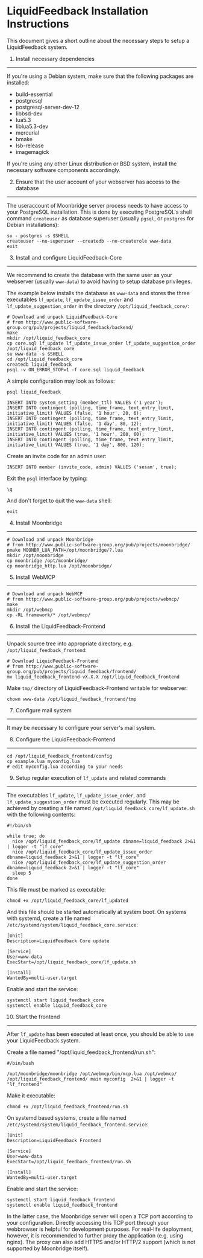LiquidFeedback Installation Instructions
========================================

This document gives a short outline about the necessary steps to setup a
LiquidFeedback system.


1. Install necessary dependencies
---------------------------------

If you're using a Debian system, make sure that the following packages are
installed:

  * build-essential
  * postgresql
  * postgresql-server-dev-12
  * libbsd-dev
  * lua5.3
  * liblua5.3-dev
  * mercurial
  * bmake
  * lsb-release
  * imagemagick

If you're using any other Linux distribution or BSD system, install the
necessary software components accordingly.


2. Ensure that the user account of your webserver has access to the database
----------------------------------------------------------------------------

The useraccount of Moonbridge server process needs to have access to your
PostgreSQL installation. This is done by executing PostgreSQL's shell command
`createuser` as database superuser (usually `pgsql`, or `postgres` for
Debian installations):

    su - postgres -s $SHELL
    createuser --no-superuser --createdb --no-createrole www-data
    exit


3. Install and configure LiquidFeedback-Core
--------------------------------------------

We recommend to create the database with the same user as your webserver
(usually `www-data`) to avoid having to setup database privileges.

The example below installs the database as `www-data` and stores the three
executables `lf_update`, `lf_update_issue_order` and
`lf_update_suggestion_order` in the directory `/opt/liquid_feedback_core/`:

    # Download and unpack LiquidFeedback-Core
    # from http://www.public-software-group.org/pub/projects/liquid_feedback/backend/
    make
    mkdir /opt/liquid_feedback_core
    cp core.sql lf_update lf_update_issue_order lf_update_suggestion_order /opt/liquid_feedback_core
    su www-data -s $SHELL
    cd /opt/liquid_feedback_core
    createdb liquid_feedback
    psql -v ON_ERROR_STOP=1 -f core.sql liquid_feedback

A simple configuration may look as follows:

    psql liquid_feedback

    INSERT INTO system_setting (member_ttl) VALUES ('1 year');
    INSERT INTO contingent (polling, time_frame, text_entry_limit, initiative_limit) VALUES (false, '1 hour', 20, 6);
    INSERT INTO contingent (polling, time_frame, text_entry_limit, initiative_limit) VALUES (false, '1 day', 80, 12);
    INSERT INTO contingent (polling, time_frame, text_entry_limit, initiative_limit) VALUES (true, '1 hour', 200, 60);
    INSERT INTO contingent (polling, time_frame, text_entry_limit, initiative_limit) VALUES (true, '1 day', 800, 120);

Create an invite code for an admin user:

    INSERT INTO member (invite_code, admin) VALUES ('sesam', true);

Exit the `psql` interface by typing:

    \q

And don't forget to quit the `www-data` shell:

    exit


4. Install Moonbridge
---------------------

    # Download and unpack Moonbridge
    # from http://www.public-software-group.org/pub/projects/moonbridge/
    pmake MOONBR_LUA_PATH=/opt/moonbridge/?.lua
    mkdir /opt/moonbridge
    cp moonbridge /opt/moonbridge/
    cp moonbridge_http.lua /opt/moonbridge/


5. Install WebMCP
-----------------

    # Download and unpack WebMCP
    # from http://www.public-software-group.org/pub/projects/webmcp/
    make
    mkdir /opt/webmcp
    cp -RL framework/* /opt/webmcp/


6. Install the LiquidFeedback-Frontend
--------------------------------------

Unpack source tree into appropriate directory, e.g. `/opt/liquid_feedback_frontend`:

    # Download LiquidFeedback-Frontend
    # from http://www.public-software-group.org/pub/projects/liquid_feedback/frontend/
    mv liquid_feedback_frontend-vX.X.X /opt/liquid_feedback_frontend

Make `tmp/` directory of LiquidFeedback-Frontend writable for webserver:

    chown www-data /opt/liquid_feedback_frontend/tmp


7. Configure mail system
------------------------

It may be necessary to configure your server's mail system.


8. Configure the LiquidFeedback-Frontend
----------------------------------------

    cd /opt/liquid_feedback_frontend/config
    cp example.lua myconfig.lua
    # edit myconfig.lua according to your needs


9. Setup regular execution of `lf_update` and related commands 
--------------------------------------------------------------

The executables `lf_update`, `lf_update_issue_order`, and
`lf_update_suggestion_order` must be executed regularly. This may be achieved
by creating a file named `/opt/liquid_feedback_core/lf_update.sh` with the
following contents:

    #!/bin/sh

    while true; do
      nice /opt/liquid_feedback_core/lf_update dbname=liquid_feedback 2>&1 | logger -t "lf_core"
      nice /opt/liquid_feedback_core/lf_update_issue_order dbname=liquid_feedback 2>&1 | logger -t "lf_core"
      nice /opt/liquid_feedback_core/lf_update_suggestion_order dbname=liquid_feedback 2>&1 | logger -t "lf_core"
      sleep 5
    done

This file must be marked as executable:

    chmod +x /opt/liquid_feedback_core/lf_updated

And this file should be started automatically at system boot. On systems with
systemd, create a file named `/etc/systemd/system/liquid_feedback_core.service`:

    [Unit]
    Description=LiquidFeedback Core update

    [Service]
    User=www-data
    ExecStart=/opt/liquid_feedback_core/lf_update.sh

    [Install]
    WantedBy=multi-user.target

Enable and start the service:

    systemctl start liquid_feedback_core
    systemctl enable liquid_feedback_core


10. Start the frontend
----------------------

After `lf_update` has been executed at least once, you should be able to use
your LiquidFeedback system.

Create a file named "/opt/liquid_feedback_frontend/run.sh":

    #/bin/bash
    
    /opt/moonbridge/moonbridge /opt/webmcp/bin/mcp.lua /opt/webmcp/ /opt/liquid_feedback_frontend/ main myconfig  2>&1 | logger -t "lf_frontend"

Make it executable:

    chmod +x /opt/liquid_feedback_frontend/run.sh

On systemd based systems, create a file named
`/etc/systemd/system/liquid_feedback_frontend.service`:

    [Unit]
    Description=LiquidFeedback Frontend

    [Service]
    User=www-data
    ExecStart=/opt/liquid_feedback_frontend/run.sh

    [Install]
    WantedBy=multi-user.target

Enable and start the service:

    systemctl start liquid_feedback_frontend
    systemctl enable liquid_feedback_frontend


In the latter case, the Moonbridge server will open a TCP port according to
your configuration. Directly accessing this TCP port through your webbrowser
is helpful for development purposes. For real-life deployment, however, it is
recommended to further proxy the application (e.g. using nginx). The proxy can
also add HTTPS and/or HTTP/2 support (which is not supported by Moonbridge
itself).


